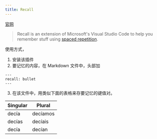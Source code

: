 ```yaml
---
title: Recall
---
```

[官网](https://marketplace.visualstudio.com/items?itemName=frenya.vscode-recall)
> Recall is an extension of Microsoft's Visual Studio Code to help you remember stuff using [spaced repetition](https://en.wikipedia.org/wiki/Spaced_repetition).

使用方式，
1. 安装该插件
2. 要记忆的内容，在 Markdown 文件中，头部加
```
---
recall: bullet
---
```

3. 在该文件中，用类似下面的表格来存要记忆的键值对。

|Singular|Plural  |
|--------|--------|
|decía   |decíamos|
|decías  |decíais |
|decía   |decían  |
  